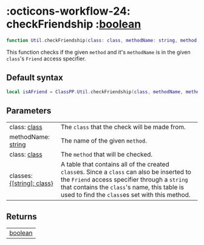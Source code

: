 <h1 class="api-header" markdown>
    <span class="api-icon" markdown>:octicons-workflow-24:</span>
    <span class="api-title">checkFriendship</span>
    <span class="api-type">:</span><a href="https://create.roblox.com/docs/luau/booleans" class="api-type">boolean</a>
</h1>

```lua
function Util.checkFriendship(class: class, methodName: string, method: () -> (), classes: {[string]: class}): boolean
```

This function checks if the given `method` and it's `methodName` is in the given `class`'s `Friend` access specifier.

## Default syntax
```lua
local isAFriend = ClassPP.Util.checkFriendship(class, methodName, method, classes)
```

## Parameters
<span markdown>
    <div class="md-typeset__table">
        <table>
            <tbody>
                <tr>
                    <td class="api-param-highlight">class: <a href="../../../dataTypes/class">class</a></td>
                    <td>The <code>class</code> that the check will be made from.</td>
                </tr>
                <tr>
                    <td class="api-param-highlight">methodName: <a href="https://create.roblox.com/docs/luau/strings">string</a></td>
                    <td>The name of the given <code>method</code>.</td>
                </tr>
                <tr>
                    <td class="api-param-highlight">class: <a href="../../../dataTypes/class">class</a></td>
                    <td>The <code>method</code> that will be checked.</td>
                </tr>
                <tr>
                    <td class="api-param-highlight">classes: <a href="../../../dataTypes/class">{[string]: class}</a></td>
                    <td>A table that contains all of the created <code>class</code>es. Since a <code>class</code> can also be inserted to the <code>Friend</code> access specifier through a <code>string</code> that contains the <code>class</code>'s name, this table is used to find the <code>class</code>es set with this method.</td>
                </tr>
            </tbody>
        </table>
    </div>
</span>

## Returns
<span markdown>
    <div class="md-typeset__table">
        <table>
            <tbody>
                <tr>
                    <td class="api-return-box"><a href="https://create.roblox.com/docs/luau/booleans">boolean</a></td>
                </tr>
            </tbody>
        </table>
    </div>
</div>